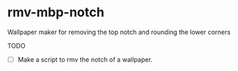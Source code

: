 # rmv-mbp-notch
Wallpaper maker for removing the top notch and rounding the lower corners

TODO
- [ ] Make a script to rmv the notch of a wallpaper.
